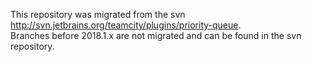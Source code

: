 This repository was migrated from the svn http://svn.jetbrains.org/teamcity/plugins/priority-queue.  
Branches before 2018.1.x are not migrated and can be found in the svn repository.